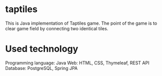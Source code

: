 # taptiles
This is Java implementation of Taptiles game. The point of the game is to clear game field by connecting two identical tiles.

# Used technology
Programming language: Java
Web: HTML, CSS, Thymeleaf, REST API
Database: PostgreSQL, Spring JPA
